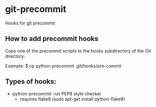 git-precommit
=============

Hooks for git precommit


How to add precommit hooks
--------------------------
Copy one of the precommit scripts to the hooks subdirectory of the
Git directory:

Example:
 $ cp python-precommit .git/hooks/pre-commit


Types of hooks:
---------------
 * python-precommit: run PEP8 style checker 
   - requires flake8 (sudo apt-get install python-flake8)
